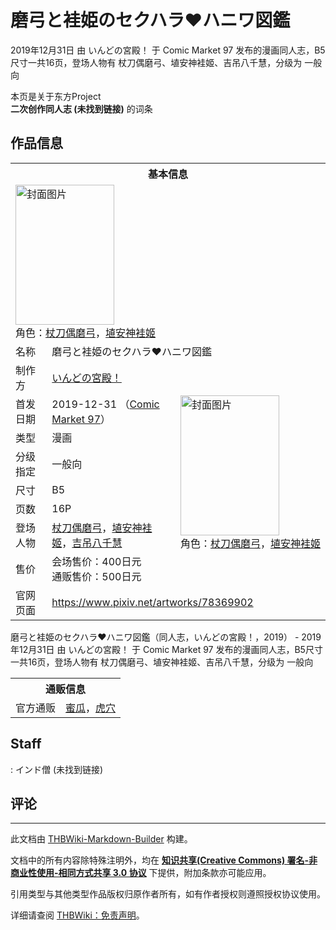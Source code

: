 # 磨弓と袿姫のセクハラ❤︎ハニワ図鑑

<!-- source html: G:\repos\THBWiki-Markdown-Builder\THBWikiMarkdown\Temp\main\6\64\ns0%3A%E7%A3%A8%E5%BC%93%E3%81%A8%E8%A2%BF%E5%A7%AB%E3%81%AE%E3%82%BB%E3%82%AF%E3%83%8F%E3%83%A9%E2%9D%A4%EF%B8%8E%E3%83%8F%E3%83%8B%E3%83%AF%E5%9B%B3%E9%91%91.html -->

2019年12月31日 由 いんどの宮殿！ 于 Comic Market 97 发布的漫画同人志，B5尺寸一共16页，登场人物有 杖刀偶磨弓、埴安神袿姬、吉吊八千慧，分级为 一般向

本页是关于东方Project  
 **二次创作同人志 (未找到链接)** 的词条

## 作品信息

<table><tbody><tr><th colspan="3">基本信息</th></tr><tr><td class="cover-artwork-mobile" colspan="2"><a href="./文件-磨弓と袿姫のセクハラ❤︎ハニワ図鑑封面.jpg.md" class="image" title="封面图片"><img alt="封面图片" src="https://upload.thwiki.cc/thumb/b/b1/%E7%A3%A8%E5%BC%93%E3%81%A8%E8%A2%BF%E5%A7%AB%E3%81%AE%E3%82%BB%E3%82%AF%E3%83%8F%E3%83%A9%E2%9D%A4%EF%B8%8E%E3%83%8F%E3%83%8B%E3%83%AF%E5%9B%B3%E9%91%91%E5%B0%81%E9%9D%A2.jpg/158px-%E7%A3%A8%E5%BC%93%E3%81%A8%E8%A2%BF%E5%A7%AB%E3%81%AE%E3%82%BB%E3%82%AF%E3%83%8F%E3%83%A9%E2%9D%A4%EF%B8%8E%E3%83%8F%E3%83%8B%E3%83%AF%E5%9B%B3%E9%91%91%E5%B0%81%E9%9D%A2.jpg" decoding="async" loading="lazy" width="158" height="224" srcset="https://upload.thwiki.cc/thumb/b/b1/%E7%A3%A8%E5%BC%93%E3%81%A8%E8%A2%BF%E5%A7%AB%E3%81%AE%E3%82%BB%E3%82%AF%E3%83%8F%E3%83%A9%E2%9D%A4%EF%B8%8E%E3%83%8F%E3%83%8B%E3%83%AF%E5%9B%B3%E9%91%91%E5%B0%81%E9%9D%A2.jpg/236px-%E7%A3%A8%E5%BC%93%E3%81%A8%E8%A2%BF%E5%A7%AB%E3%81%AE%E3%82%BB%E3%82%AF%E3%83%8F%E3%83%A9%E2%9D%A4%EF%B8%8E%E3%83%8F%E3%83%8B%E3%83%AF%E5%9B%B3%E9%91%91%E5%B0%81%E9%9D%A2.jpg 1.5x, https://upload.thwiki.cc/thumb/b/b1/%E7%A3%A8%E5%BC%93%E3%81%A8%E8%A2%BF%E5%A7%AB%E3%81%AE%E3%82%BB%E3%82%AF%E3%83%8F%E3%83%A9%E2%9D%A4%EF%B8%8E%E3%83%8F%E3%83%8B%E3%83%AF%E5%9B%B3%E9%91%91%E5%B0%81%E9%9D%A2.jpg/315px-%E7%A3%A8%E5%BC%93%E3%81%A8%E8%A2%BF%E5%A7%AB%E3%81%AE%E3%82%BB%E3%82%AF%E3%83%8F%E3%83%A9%E2%9D%A4%EF%B8%8E%E3%83%8F%E3%83%8B%E3%83%AF%E5%9B%B3%E9%91%91%E5%B0%81%E9%9D%A2.jpg 2x" data-file-width="800" data-file-height="1136"></a><div class="cover-char">角色：<a href="./杖刀偶磨弓.md" title="杖刀偶磨弓">杖刀偶磨弓</a>，<a href="./埴安神袿姬.md" title="埴安神袿姬">埴安神袿姬</a></div></td>
</tr><tr><td class="label">名称</td><td colspan="2"> 磨弓と袿姫のセクハラ❤︎ハニワ図鑑 </td></tr><tr><td class="label">制作方</td><td><a href="./いんどの宮殿！.md" title="いんどの宮殿！">いんどの宮殿！</a></td><td class="cover-artwork" rowspan="8" style="min-width:224px;"><a href="./文件-磨弓と袿姫のセクハラ❤︎ハニワ図鑑封面.jpg.md" class="image" title="封面图片"><img alt="封面图片" src="https://upload.thwiki.cc/thumb/b/b1/%E7%A3%A8%E5%BC%93%E3%81%A8%E8%A2%BF%E5%A7%AB%E3%81%AE%E3%82%BB%E3%82%AF%E3%83%8F%E3%83%A9%E2%9D%A4%EF%B8%8E%E3%83%8F%E3%83%8B%E3%83%AF%E5%9B%B3%E9%91%91%E5%B0%81%E9%9D%A2.jpg/158px-%E7%A3%A8%E5%BC%93%E3%81%A8%E8%A2%BF%E5%A7%AB%E3%81%AE%E3%82%BB%E3%82%AF%E3%83%8F%E3%83%A9%E2%9D%A4%EF%B8%8E%E3%83%8F%E3%83%8B%E3%83%AF%E5%9B%B3%E9%91%91%E5%B0%81%E9%9D%A2.jpg" decoding="async" loading="lazy" width="158" height="224" srcset="https://upload.thwiki.cc/thumb/b/b1/%E7%A3%A8%E5%BC%93%E3%81%A8%E8%A2%BF%E5%A7%AB%E3%81%AE%E3%82%BB%E3%82%AF%E3%83%8F%E3%83%A9%E2%9D%A4%EF%B8%8E%E3%83%8F%E3%83%8B%E3%83%AF%E5%9B%B3%E9%91%91%E5%B0%81%E9%9D%A2.jpg/236px-%E7%A3%A8%E5%BC%93%E3%81%A8%E8%A2%BF%E5%A7%AB%E3%81%AE%E3%82%BB%E3%82%AF%E3%83%8F%E3%83%A9%E2%9D%A4%EF%B8%8E%E3%83%8F%E3%83%8B%E3%83%AF%E5%9B%B3%E9%91%91%E5%B0%81%E9%9D%A2.jpg 1.5x, https://upload.thwiki.cc/thumb/b/b1/%E7%A3%A8%E5%BC%93%E3%81%A8%E8%A2%BF%E5%A7%AB%E3%81%AE%E3%82%BB%E3%82%AF%E3%83%8F%E3%83%A9%E2%9D%A4%EF%B8%8E%E3%83%8F%E3%83%8B%E3%83%AF%E5%9B%B3%E9%91%91%E5%B0%81%E9%9D%A2.jpg/315px-%E7%A3%A8%E5%BC%93%E3%81%A8%E8%A2%BF%E5%A7%AB%E3%81%AE%E3%82%BB%E3%82%AF%E3%83%8F%E3%83%A9%E2%9D%A4%EF%B8%8E%E3%83%8F%E3%83%8B%E3%83%AF%E5%9B%B3%E9%91%91%E5%B0%81%E9%9D%A2.jpg 2x" data-file-width="800" data-file-height="1136"></a><div class="cover-char">角色：<a href="./杖刀偶磨弓.md" title="杖刀偶磨弓">杖刀偶磨弓</a>，<a href="./埴安神袿姬.md" title="埴安神袿姬">埴安神袿姬</a></div></td>
</tr><tr><td class="label">首发日期</td><td>2019-12-31&#160;（<a href="/展会作品列表?e=Comic+Market%2397">Comic Market 97</a>）</td></tr><tr><td class="label">类型</td><td>漫画</td></tr><tr><td class="label">分级指定</td><td>一般向</td></tr><tr><td class="label">尺寸</td><td>B5</td></tr><tr><td class="label">页数</td><td>16P</td></tr><tr><td class="label">登场人物</td><td><a href="./杖刀偶磨弓.md" title="杖刀偶磨弓">杖刀偶磨弓</a>，<a href="./埴安神袿姬.md" title="埴安神袿姬">埴安神袿姬</a>，<a href="./吉吊八千慧.md" title="吉吊八千慧">吉吊八千慧</a></td></tr><tr><td class="label">售价</td><td>会场售价：400日元<br>通贩售价：500日元</td></tr>
<tr><td class="label">官网页面</td><td colspan="2"><a rel="nofollow" class="external free" href="https://www.pixiv.net/artworks/78369902">https://www.pixiv.net/artworks/78369902</a></td></tr></tbody></table>

磨弓と袿姫のセクハラ❤︎ハニワ図鑑（同人志，いんどの宮殿！，2019） - 2019年12月31日 由 いんどの宮殿！ 于 Comic Market 97 发布的漫画同人志，B5尺寸一共16页，登场人物有 杖刀偶磨弓、埴安神袿姬、吉吊八千慧，分级为 一般向

<table><tbody><tr><th colspan="3">通贩信息</th></tr><tr><td class="label">官方通贩</td><td colspan="2"><a rel="nofollow" class="external text" href="https://www.melonbooks.co.jp/detail/detail.php?product_id=603287">蜜瓜</a>，<a rel="nofollow" class="external text" href="https://ec.toranoana.jp/tora_r/ec/item/">虎穴</a></td></tr></tbody></table>



## Staff
: インド僧 (未找到链接)


## 评论




---

此文档由 [THBWiki-Markdown-Builder](https://github.com/Delsin-Yu/THBWiki-Markdown-Builder) 构建。

文档中的所有内容除特殊注明外，均在 [**知识共享(Creative Commons) 署名-非商业性使用-相同方式共享 3.0 协议**](https://creativecommons.org/licenses/by-sa/3.0/deed.zh-hans) 下提供，附加条款亦可能应用。

引用类型与其他类型作品版权归原作者所有，如有作者授权则遵照授权协议使用。

详细请查阅 [THBWiki：免责声明](https://thbwiki.cc/THBWiki:%E5%85%8D%E8%B4%A3%E5%A3%B0%E6%98%8E)。


